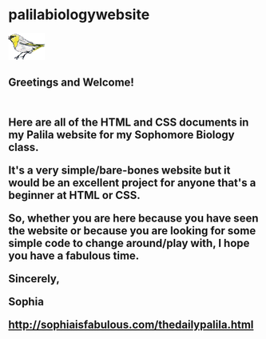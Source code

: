 # palilabiologywebsite

<img src="palila.gif">
<h2>Greetings and Welcome!<h2>

<br>Here are all of the HTML and CSS documents in my Palila website for my Sophomore Biology class.

It's a very simple/bare-bones website but it would be an excellent project for anyone that's a beginner at HTML or CSS.

So, whether you are here because you have seen the website or because you are looking for some simple code to change around/play with, I hope you have a fabulous time.

Sincerely,

Sophia

http://sophiaisfabulous.com/thedailypalila.html</br>
